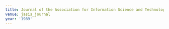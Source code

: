 ```yaml
---
title: Journal of the Association for Information Science and Technology (1989)
venue: jasis_journal
year: '1989'
---
```

